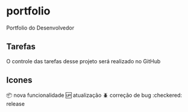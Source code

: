 # portfolio

Portfolio do Desenvolvedor 

## Tarefas

O controle das tarefas desse projeto será realizado no GitHub

## Icones

:package: nova funcionalidade
:up: atualização
:beetle: correção de bug
:checkered: release

